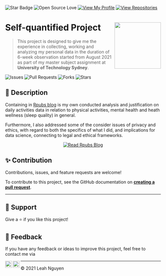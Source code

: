 ![Star Badge](https://img.shields.io/static/v1?label=%F0%9F%8C%9F&message=If%20Useful&style=style=flat&color=BC4E99)
![Open Source Love](https://badges.frapsoft.com/os/v1/open-source.svg?v=103)
[![View My Profile](https://img.shields.io/badge/View-My_Profile-green?logo=GitHub)](https://github.com/ndleah)
[![View Repositories](https://img.shields.io/badge/View-My_Repositories-blue?logo=GitHub)](https://github.com/ndleah?tab=repositories)


# Self-quantified Project <img src="https://i.pinimg.com/originals/31/18/30/311830d3bffd51f0c90fe47650cc4da5.png" align="right" width="150"/>

 > This project is designed to give me the experience in collecting, working and analyzing my personal data in the duration of 6-week observation started from August 2021 as part of my master subject assignment at **University of Technology Sydney**. 

![Issues](https://img.shields.io/github/issues/ndleah/self-quantified?style=social&logo=github)
![Pull Requests](https://img.shields.io/github/issues-pr/ndleah/self-quantified?style=social&logo=github)
![Forks](https://img.shields.io/github/forks/ndleah/self-quantified?style=social&logo=github)
![Stars](https://img.shields.io/github/stars/ndleah/self-quantified?style=social&logo=github)

## 🔧 Description

Containing in [Rpubs blog](https://rpubs.com/ndleah/quantified-self) is my own conducted analysis and justification on daily activities data in relation to physical activities, mental health and heath wellness (sleep quality) in general. 

Furthermore, I also addressed some of the consider issues of privacy and ethics, with regard to both the specifics of what I did, and implications for data science, connecting to legal and ethical frameworks.

<center>

[![Read Rpubs Blog](https://img.shields.io/badge/READ-RPUBS_BLOG_-971901?style=for-the-badge&logo=R)](https://rpubs.com/ndleah/quantified-self)

</center>

## ✨ Contribution

Contributions, issues, and feature requests are welcome!

To contribute to this project, see the GitHub documentation on **[creating a pull request](https://help.github.com/en/github/collaborating-with-issues-and-pull-requests/creating-a-pull-request)**.

---

## 👏 Support

Give a ⭐️ if you like this project!

## 📝 Feedback

If you have any feedback or ideas to improve this project, feel free to contact me via

<a href="https://www.linkedin.com/in/ndleah/">
  <img align="left" alt="Leah's LinkdedIn" width="22px" src="https://cdn.jsdelivr.net/npm/simple-icons@v3/icons/linkedin.svg" />

</a>
<a href="https://github.com/ndleah">
  <img align="left" alt="Leah's Github" width="22px" src="https://cdn.jsdelivr.net/npm/simple-icons@v3/icons/github.svg" />
</a>

___________________________________

<p>&copy; 2021 Leah Nguyen</p>
